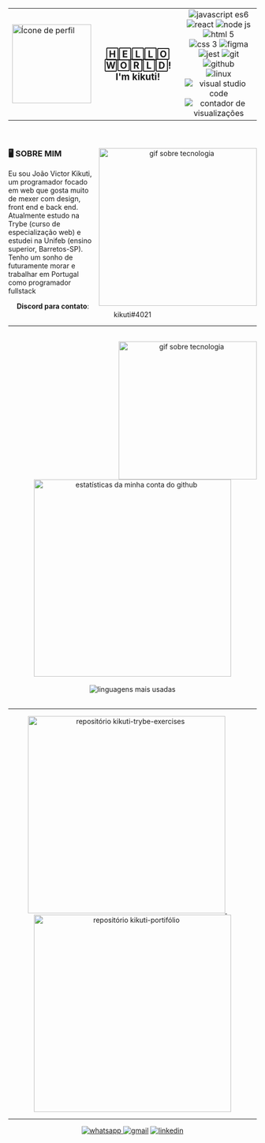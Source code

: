 <table align="center">
  <tr>
    <td valign="middle">
      <a href="https://github.com/kikutii">
        <img width="160px" src="https://avatars.githubusercontent.com/u/12498746?s=400&u=3a18bbe9442e24787a8a37edba6efb8953ce150b&v=4" alt="Ícone de perfil" />
      </a>
    </td>
    <td valign="middle">
      <h3 align="center">🄷🄴🄻🄻🄾 🅆🄾🅁🄻🄳!<br/ >I'm kikuti!</h3>
    </td>
    <td valign="middle">
      <div align="center">
        <img src="https://img.shields.io/badge/-JavaScript%20es6-0fa36b?style=for-the-badge&logo=javascript&logoColor=fff&labelColor=0fa36b?" alt="javascript es6"/>
        <img src="https://img.shields.io/badge/React-0fa36b?style=for-the-badge&logo=react&logoColor=fff&labelColor=0fa36b?" alt="react"/>
        <img src="https://img.shields.io/badge/Node.js-0fa36b?style=for-the-badge&logo=node-dot-js&logoColor=fff&labelColor=0fa36b?" alt="node js"/>
        <img src="https://img.shields.io/badge/html5-0fa36b?style=for-the-badge&logo=html5&logoColor=fff&labelColor=0fa36b?" alt="html 5"/> 
        <br />
        <img src="https://img.shields.io/badge/css3-0fa36b?style=for-the-badge&logo=css3&logoColor=fff&labelColor=0fa36b?" alt="css 3"/>
        <img src="https://img.shields.io/badge/Figma-0fa36b?style=for-the-badge&logo=figma&logoColor=fff&labelColor=0fa36b?" alt="figma"/>
        <img src="https://img.shields.io/badge/Jest-0fa36b?style=for-the-badge&logo=jest&logoColor=fff&labelColor=0fa36b?" alt="jest"/>
        <img src="https://img.shields.io/badge/-git-0fa36b?style=for-the-badge&logo=git&logoColor=fff&labelColor=0fa36b?" alt="git"/>
        <img src="https://img.shields.io/badge/-github-0fa36b?style=for-the-badge&logo=github&logoColor=fff&labelColor=0fa36b?" alt="github"/>
        <br />
        <img src="https://img.shields.io/badge/Linux-0fa36b?style=for-the-badge&logo=linux&logoColor=fff&labelColor=0fa36b?" alt="linux"/>
        <img src="https://img.shields.io/badge/VS_Code-0fa36b?style=for-the-badge&logo=visual%20studio%20code&logoColor=fff&labelColor=0fa36b?" alt="visual studio code"/>
        <br />
        <img src="https://komarev.com/ghpvc/?username=kikutii&color=0fa36b&label=views" alt="contador de visualizações"/>
      </div>
    </td>
  </tr>
</table>

<br />

<div align="center">
  <img align="right" width="320px" src="https://s4.gifyu.com/images/homef999619503045bfe.gif" alt="gif sobre tecnologia" />

  <h3 align="left">🖥️ SOBRE MIM</h3>

  <p align="left">Eu sou João Victor Kikuti, um programador focado em web que gosta muito de mexer com design, front end e back end. Atualmente estudo na Trybe (curso de especialização web) e estudei na Unifeb (ensino superior, Barretos-SP). Tenho um sonho de futuramente morar e trabalhar em Portugal como programador fullstack</p>
  
  <p><strong>Discord para contato</strong>: kikuti#4021</p>
</div>

<hr />

<div align="center">
  <br />
  <img align="right" width="280px" src="https://s4.gifyu.com/images/content-homepage-digital-org-leader.gif" alt="gif sobre tecnologia" />

  <img align="center" width="400px" src="https://github-readme-stats.vercel.app/api?username=kikutii&show_icons=true&theme=dark&title_color=0fa36b&text_color=fff&icon_color=0fa36b&bg_color=0d1117&locale=en&border_radius=8&cache_seconds=1800" alt="estatísticas da minha conta do github"/>

<br />
<br />

  <img align="center" src="https://github-readme-stats.vercel.app/api/top-langs/?username=kikutii&layout=compact&text_color=fff&bg_color=0d1117&locale=en&border_radius=8&cache_seconds=1800&theme=dark&title_color=0fa36b&custom_title=most used languages" alt="linguagens mais usadas"/>
</div>

<br />
<hr />

<div align="center">
  <a href="https://github.com/kikutii/kikuti-trybe-exercises">
    <img width="400px" src="https://github-readme-stats.vercel.app/api/pin/?username=kikutii&repo=kikuti-trybe-exercises&show_icons=true&theme=dark&title_color=0fa36b&text_color=fff&icon_color=white&cache_seconds=1800" alt="repositório kikuti-trybe-exercises">
  </a>⠀⠀
  <a href="https://github.com/kikutii/kikuti-portifolio">
    <img width="400px" src="https://github-readme-stats.vercel.app/api/pin/?username=kikutii&repo=kikuti-portifolio&show_icons=true&theme=dark&title_color=0fa36b&text_color=fff&icon_color=white&cache_seconds=1800" alt="repositório kikuti-portifólio">
  </a>
</div>

<hr />

  <div align="center">
    <a href="https://wa.me/17991791755">
      <img src="https://img.shields.io/badge/WhatsApp-0fa36b?style=for-the-badge&logo=whatsapp&logoColor=fff&labelColor=0fa36b?" alt="whatsapp"/>
    </a>
    <a href="https://mail.google.com/mail/u/0/?fs=1&to=joaovictorkikuti@gmail.com&su=T%C3%ADtulo&body=Conte%C3%BAdo&tf=cm">
      <img src="https://img.shields.io/badge/Gmail-0fa36b?style=for-the-badge&logo=gmail&logoColor=fff&labelColor=0fa36b?" alt="gmail"/></a>
    </a>
    <a href="https://www.linkedin.com/in/jo%C3%A3o-victor-kikuti-96a12020a/">
      <img src="https://img.shields.io/badge/LinkedIn-0fa36b?style=for-the-badge&logo=linkedin&logoColor=fff&labelColor=0fa36b?" alt="linkedin"/>
    </a>
  </div>
</div>

